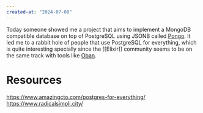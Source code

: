 ```yaml
---
created-at: "2024-07-08"
---
```


Today someone showed me a project that aims to implement a MongoDB compatible database on top of PostgreSQL using JSONB called [Pongo](https://github.com/event-driven-io/Pongo). It led me to a rabbit hole of people that use PostgreSQL for everything, which is quite interesting specially since the [[Elixir]] community seems to be on the same track with tools like [Oban](https://github.com/sorentwo/oban).

# Resources

https://www.amazingcto.com/postgres-for-everything/
https://www.radicalsimpli.city/
